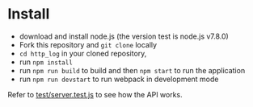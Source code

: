 # Install

- download and install node.js (the version test is node.js v7.8.0)
- Fork this repository and `git clone` locally
- `cd http_log` in your cloned repository, 
- run `npm install`
- run `npm run build` to build and then `npm start` to run the application
- run `npm run devstart` to run webpack in development mode

Refer to [test/server.test.js](test/server.test.js) to see how the API works.
